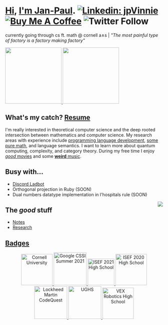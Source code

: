 # [Hi](https://discordapp.com/users/294518633541926912), [I'm Jan-Paul](https://jpvinnie.github.io/). [![Linkedin: jpVinnie](https://img.shields.io/badge/-Hey,listen!-blue?style=flat-square&logo=Linkedin&logoColor=white&link=https://https://www.linkedin.com/in/jan-paul-v-ramos-6268bb208/)](https://www.linkedin.com/in/jan-paul-v-ramos-6268bb208/) [![Buy Me A Coffee](https://img.shields.io/badge/-Buy%20Me%20A%20Coffee-db4c4c?style=flat&logo=buy-me-a-coffee&logoColor=ffffff&link=https://ko-fi.com/jpvinnie)](https://www.buymeacoffee.com/jpvinnie) ![Twitter Follow](https://img.shields.io/twitter/follow/jp_vinnie?style=social)

currently going through cs ft. math @ cornell a∧s | _"The most painful type of factory is a factory making factory"_

<a href="https://github.com/AVS1508">
  <img height="180em" src="https://github-readme-stats.vercel.app/api?username=jpVinnie&show_icons=true&theme=gruvbox" />
  <img height="180em" src="https://github-readme-stats-eight-theta.vercel.app/api/top-langs/?username=jpVinnie&theme=gruvbox&layout=compact" />
</a>

## What's my catch? [Resume](https://github.com/jpVinnie/jpVinnie/blob/master/Data/LinkedIn%20Resume.pdf)
I'm really interested in theoretical computer science and the deep rooted intersection between mathematics and computer science. My research areas with experience include [programming language development](https://github.com/jpVinnie/diffeq-lang), [some pure math](https://github.com/jpVinnie/PythagoreanTriples-PascalsTriangle), and language semantics. I want to learn more about quantum computing, complexity, and category theory. During my free time I enjoy [*good* movies](https://letterboxd.com/Vinnely/) and some [**weird** music](https://bandcamp.com/jpvinnely).

## Busy with...
- [Discord Ladbot](https://github.com/Camto/Lad)
- Orthogonal projection in Ruby (SOON)
- Dual numbers datatype implementation in l'hospitals rule (SOON)

<img src="https://camo.githubusercontent.com/21a3ce80715bfadfef2b1576379cb6163a41ac0dd720cb6ae497f149f77aa3fd/68747470733a2f2f73706f746966792d6769746875622d70726f66696c652e76657263656c2e6170702f6170692f766965773f7569643d6e3837396f357a6b796b687764366967326e676a6b7a35757826636f7665725f696d6167653d74727565267468656d653d6e6f7661746f72656d" align="right">

## The *good* stuff
- [Notes](https://github.com/jpVinnie/notebook)
- [Research](https://github.com/jpVinnie/research)

## [Badges](https://www.linkedin.com/in/jan-paul-v-ramos-6268bb208/)
<p float="left" align="center">
  
  <a href="https://www.cornell.edu">
    <img src="https://i.imgur.com/Vh3HQeC.png" width="100" alt="Cornell University" />
  </a>
  
  <a href="https://notes.jpramos.me/GoogleCSSI/">
    <img src="https://i.imgur.com/AE1kebr.png" width="105" alt="Google CSSI Summer 2021" />
  </a>
  
  <a href="https://abstracts.societyforscience.org/Home/FullAbstract?ISEFYears=2021%2C&Category=Any%20Category&Finalist=Ramos&AllAbstracts=True&FairCountry=Puerto%20Rico&FairState=Any%20State&ProjectId=20992">
    <img src="https://www.seekpng.com/png/full/453-4533774_intel-isef-intel-isef-logo.png" width="85" alt="ISEF 2021 High School" />
  </a>
  
  <a href = "https://abstracts.societyforscience.org/Home/FullAbstract?ISEFYears=2020%2C&Category=Any%20Category&Finalist=Ramos&AllAbstracts=True&FairCountry=Puerto%20Rico&FairState=Any%20State&ProjectId=19617">
    <img src="https://www.hendry-schools.org/cms/lib/FL01903259/Centricity/Domain/359/mu%20alpha%20theta%20logo.gif" width="100" alt="ISEF 2020 High School" />
  </a>
  
  <a href="https://www.lockheedmartin.com/en-us/who-we-are/communities/codequest.html">
    <img src="https://companiesmarketcap.com/img/company-logos/256/LMT.png" width="105" alt="Lockheed Martin CodeQuest"/>
  </a>
  
  <a href="https://es.wikipedia.org/wiki/Escuela_Especializada_University_Gardens">
    <img src="https://i.imgur.com/WGQhEQA.png" alt="UGHS" width="105" alt="High School UGHS" />
  </a>
  
  <a href="https://www.robotevents.com/robot-competitions/vex-robotics-competition/RE-VRC-18-6082.html#general-info">
    <img src="https://www.logolynx.com/images/logolynx/ab/ab86924e0d3d566e39e647a7f946ed3f.jpeg" width="100" alt="VEX Robotics High School" />
  </a>

</p>
